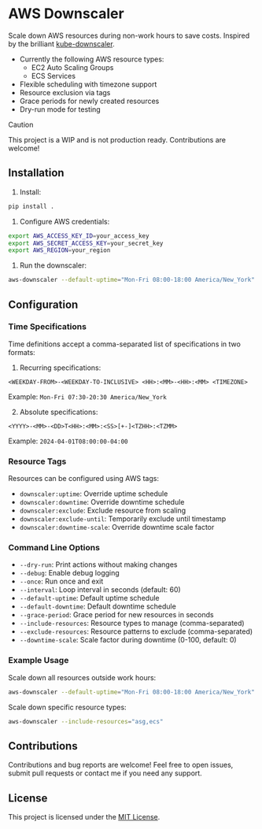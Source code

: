 # AWS Downscaler

Scale down AWS resources during non-work hours to save costs. Inspired by the brilliant [kube-downscaler](https://codeberg.org/hjacobs/kube-downscaler).

- Currently the following AWS resource types:
  - EC2 Auto Scaling Groups
  - ECS Services
- Flexible scheduling with timezone support
- Resource exclusion via tags
- Grace periods for newly created resources
- Dry-run mode for testing

> [!CAUTION]
> This project is a WIP and is not production ready. Contributions are welcome!

## Installation

1. Install:
```bash
pip install .
```

1. Configure AWS credentials:
```bash
export AWS_ACCESS_KEY_ID=your_access_key
export AWS_SECRET_ACCESS_KEY=your_secret_key
export AWS_REGION=your_region
```

1. Run the downscaler:
```bash
aws-downscaler --default-uptime="Mon-Fri 08:00-18:00 America/New_York"
```

## Configuration

### Time Specifications

Time definitions accept a comma-separated list of specifications in two formats:

1. Recurring specifications:
```
<WEEKDAY-FROM>-<WEEKDAY-TO-INCLUSIVE> <HH>:<MM>-<HH>:<MM> <TIMEZONE>
```
Example: `Mon-Fri 07:30-20:30 America/New_York`

2. Absolute specifications:
```
<YYYY>-<MM>-<DD>T<HH>:<MM>:<SS>[+-]<TZHH>:<TZMM>
```
Example: `2024-04-01T08:00:00-04:00`

### Resource Tags

Resources can be configured using AWS tags:

- `downscaler:uptime`: Override uptime schedule
- `downscaler:downtime`: Override downtime schedule
- `downscaler:exclude`: Exclude resource from scaling
- `downscaler:exclude-until`: Temporarily exclude until timestamp
- `downscaler:downtime-scale`: Override downtime scale factor

### Command Line Options

- `--dry-run`: Print actions without making changes
- `--debug`: Enable debug logging
- `--once`: Run once and exit
- `--interval`: Loop interval in seconds (default: 60)
- `--default-uptime`: Default uptime schedule
- `--default-downtime`: Default downtime schedule
- `--grace-period`: Grace period for new resources in seconds
- `--include-resources`: Resource types to manage (comma-separated)
- `--exclude-resources`: Resource patterns to exclude (comma-separated)
- `--downtime-scale`: Scale factor during downtime (0-100, default: 0)

### Example Usage

Scale down all resources outside work hours:
```bash
aws-downscaler --default-uptime="Mon-Fri 08:00-18:00 America/New_York"
```

Scale down specific resource types:
```bash
aws-downscaler --include-resources="asg,ecs"
```

## Contributions

Contributions and bug reports are welcome! Feel free to open issues, submit pull requests or contact me if you need any support.

## License

This project is licensed under the [MIT License](LICENSE).